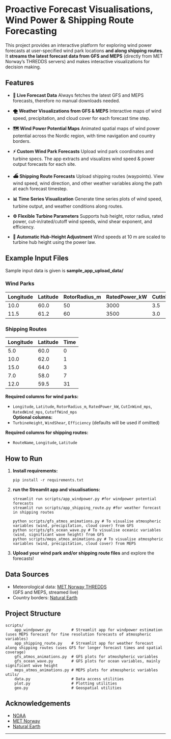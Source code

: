 # Proactive Forecast Visualisations, Wind Power & Shipping Route Forecasting

This project provides an interactive platform for exploring wind power forecasts at user-specified wind park locations **and along shipping routes**.  
It **streams the latest forecast data from GFS and MEPS** (directly from MET Norway’s THREDDS servers) and makes interactive visualizations for decision making.

## Features

- **🚀 Live Forecast Data** 
Always fetches the latest GFS and MEPS forecasts, therefore no manual downloads needed.

- **🌪️ Weather Visualizations from GFS & MEPS** 
Interactive maps of wind speed, precipitation, and cloud cover for each forecast time step.

- **🗺️ Wind Power Potential Maps** 
Animated spatial maps of wind power potential across the Nordic region, with time navigation and country borders.

- **⚡ Custom Wind Park Forecasts** 
Upload wind park coordinates and turbine specs. The app extracts and visualizes wind speed & power output forecasts for each site.

- **⛴️ Shipping Route Forecasts** 
Upload shipping routes (waypoints). View wind speed, wind direction, and other weather variables along the path at each forecast timestep.

- **📊 Time Series Visualization** 
Generate time series plots of wind speed, turbine output, and weather conditions along routes.

- **⚙️ Flexible Turbine Parameters** 
Supports hub height, rotor radius, rated power, cut-in/rated/cutoff wind speeds, wind shear exponent, and efficiency.

- **📏 Automatic Hub-Height Adjustment** 
Wind speeds at 10 m are scaled to turbine hub height using the power law.


## Example Input Files
Sample input data is given is **sample_app_upload_data/**
### Wind Parks

| Longitude | Latitude | RotorRadius_m | RatedPower_kW | CutInWind_mps | RatedWind_mps | CutoffWind_mps | TurbineHeight | WindShear | Efficiency |
|-----------|----------|---------------|---------------|---------------|---------------|----------------|---------------|-----------|------------|
| 10.0      | 60.0     | 50            | 3000          | 3.5           | 12.0          | 25.0           | 100           | 0.14      | 0.45       |
| 11.5      | 61.2     | 60            | 3500          | 3.0           | 11.5          | 25.0           | 120           | 0.16      | 0.44       |

### Shipping Routes

| Longitude | Latitude | Time |
|-----------|----------|------|
| 5.0       | 60.0     | 0    |
| 10.0      | 62.0     | 1    |
| 15.0      | 64.0     | 3    |
| 7.0       | 58.0     | 7    |
| 12.0      | 59.5     | 31   |

**Required columns for wind parks:**  
- `Longitude`, `Latitude`, `RotorRadius_m`, `RatedPower_kW`, `CutInWind_mps`, `RatedWind_mps`, `CutoffWind_mps`  
**Optional columns:**  
- `TurbineHeight`, `WindShear`, `Efficiency` (defaults will be used if omitted)

**Required columns for shipping routes:**  
- `RouteName`, `Longitude`, `Latitude`

## How to Run

1. **Install requirements:**  
   ```
   pip install -r requirements.txt
   ```

2. **run the Streamlit app and visualisations:**  
   ```
   streamlit run scripts/app_windpower.py #for windpower potential forecasts
   streamlit run scripts/app_shipping_route.py #for weather forecast in shipping routes

   python scripts/gfs_atmos_animations.py # To visualise atmospheric variables (wind, precipitation, cloud cover) from GFS
   python scripts/gfs_ocean_wave.py # To visualise oceanic variables (wind, significant wave height) from GFS
   python scripts/meps_atmos_animations.py # To visualise atmospheric variables (wind, precipitation, cloud cover) from MEPS
   ```

3. **Upload your wind park and/or shipping route files** and explore the forecasts! 

## Data Sources

- Meteorological data: [MET Norway THREDDS](https://thredds.met.no/thredds/catalog.html)  
  (GFS and MEPS, streamed live)
- Country borders: [Natural Earth](https://www.naturalearthdata.com/)

## Project Structure

```
scripts/
    app_windpower.py         # Streamlit app for windpower estimation (uses MEPS forecast for fine resolution forecasts of atmospheric variables)
    app_shipping_route.py    # Streamlit app for weather forecast along shipping routes (uses GFS for longer forecast times and spatial coverage) 
    gfs_atmos_animations.py  # GFS plots for atmoshpheric variables
    gfs_ocean_wave.py        # GFS plots for ocean variables, mainly significant wave height
    meps_atmos_animations.py # MEPS plots for atmospheric variables
utils/
    data.py                  # Data access utilities
    plot.py                  # Plotting utilities
    geo.py                   # Geospatial utilities
```

## Acknowledgements
- [NOAA](https://nomads.ncep.noaa.gov/)
- [MET Norway](https://www.met.no/)
- [Natural Earth](https://www.naturalearthdata.com/)

---

